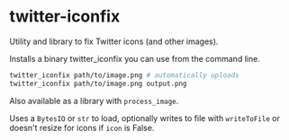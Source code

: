 # twitter-iconfix

Utility and library to fix Twitter icons (and other images).

Installs a binary twitter_iconfix you can use from the command line.

```bash
twitter_iconfix path/to/image.png # automatically uploads
twitter_iconfix path/to/image.png output.png
```

Also available as a library with `process_image`.

Uses a `BytesIO` or `str` to load, optionally writes to file with `writeToFile` or doesn't resize for icons if `icon` is False.
